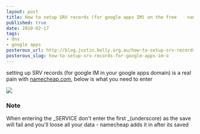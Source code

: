 ```yaml
--- 
layout: post
title: How to setup SRV records (for google apps IM) on the free	namecheap.com DNS hosting
published: true
date: 2010-02-17
tags: 
- dns
- google apps
posterous_url: http://blog.justin.kelly.org.au/how-to-setup-srv-records-for-google-apps-im-o
posterous_slug: how-to-setup-srv-records-for-google-apps-im-o
---
```


setting up SRV records (for google IM in your google apps domain) is a real pain with [namecheap.com](namecheap.com), 
below is what you need to enter

![](http://i.minus.com/ibqVduxG7TujVf.png)

### Note

When entering the _SERVICE don't enter the first _(underscore) 
as the save will fail and you'll loose all your data - namecheap adds it in after its saved
